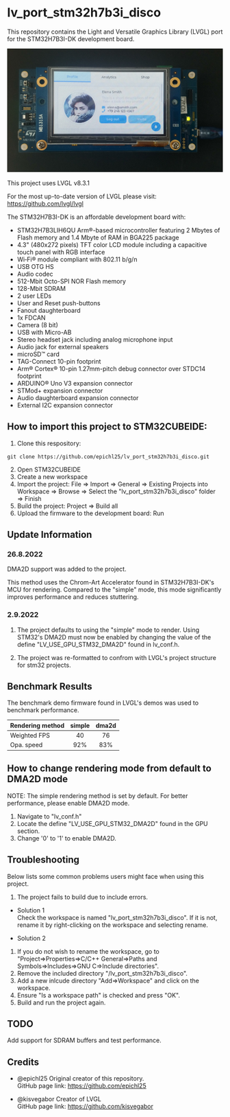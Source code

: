 # lv_port_stm32h7b3i_disco

This repository contains the Light and Versatile Graphics Library (LVGL) port for the STM32H7B3I-DK development board. 

![demo_pic](/pics/demo_pic.jpg)

This project uses LVGL v8.3.1

For the most up-to-date version of LVGL please visit: https://github.com/lvgl/lvgl

The STM32H7B3I-DK is an affordable development board with:
- STM32H7B3LIH6QU Arm®-based microcontroller featuring 2 Mbytes of Flash memory and 1.4 Mbyte of RAM in BGA225 package 
- 4.3" (480x272 pixels) TFT color LCD module including a capacitive touch panel with RGB interface 
- Wi‑Fi® module compliant with 802.11 b/g/n 
- USB OTG HS 
- Audio codec 
- 512-Mbit Octo-SPI NOR Flash memory 
- 128-Mbit SDRAM 
- 2 user LEDs 
- User and Reset push-buttons 
- Fanout daughterboard 
- 1x FDCAN 
- Camera (8 bit) 
- USB with Micro-AB 
- Stereo headset jack including analog microphone input 
- Audio jack for external speakers 
- microSD™ card 
- TAG-Connect 10-pin footprint 
- Arm® Cortex® 10-pin 1.27mm-pitch debug connector over STDC14 footprint 
- ARDUINO® Uno V3 expansion connector 
- STMod+ expansion connector 
- Audio daughterboard expansion connector 
- External I2C expansion connector 

## How to import this project to STM32CUBEIDE:
1. Clone this respository: 
```
git clone https://github.com/epichl25/lv_port_stm32h7b3i_disco.git
```
2. Open STM32CUBEIDE
3. Create a new workspace
4. Import the project: File => Import => General => Existing Projects into Workspace => Browse => Select the "lv_port_stm32h7b3i_disco" folder => Finish
5. Build the project: Project => Build all
6. Upload the firmware to the development board: Run

## Update Information

### 26.8.2022
DMA2D support was added to the project.

This method uses the Chrom-Art Accelerator found in STM32H7B3I-DK's MCU for rendering. Compared to the "simple" mode, this mode significantly improves performance and reduces stuttering.

### 2.9.2022
1. The project defaults to using the "simple" mode to render. Using STM32's DMA2D must now be enabled by changing the value of the define "LV_USE_GPU_STM32_DMA2D" found in lv_conf.h.

2. The project was re-formatted to confrom with LVGL's project structure for stm32 projects.

## Benchmark Results
The benchmark demo firmware found in LVGL's demos was used to benchmark performance.

| Rendering method | simple | dma2d |
| :---             |  :---: | :---: |
| Weighted FPS     |   40   |  76   |
| Opa. speed       |   92%  |  83%  |


## How to change rendering mode from default to DMA2D mode
NOTE: The simple rendering method is set by default. For better performance, please enable DMA2D mode.
1. Navigate to "lv_conf.h" 
2. Locate the define "LV_USE_GPU_STM32_DMA2D" found in the GPU section.
3. Change '0' to '1' to enable DMA2D.  

## Troubleshooting
Below lists some common problems users might face when using this project.

1. The project fails to build due to include errors.

- Solution 1 
<br />Check the workspace is named "lv_port_stm32h7b3i_disco". If it is not, rename it by right-clicking on the workspace and selecting rename. 

- Solution 2
1. If you do not wish to rename the workspace, go to "Project=>Properties=>C/C++ General=>Paths and Symbols=>Includes=>GNU C=>Include directories".
2. Remove the included directory "/lv_port_stm32h7b3i_disco".
3. Add a new inlcude directory "Add=>Workspace" and click on the workspace.
4. Ensure "Is a workspace path" is checked and press "OK".
5. Build and run the project again.

## TODO
Add support for SDRAM buffers and test performance.

## Credits

- @epichl25
Original creator of this repository.
<br />GitHub page link: https://github.com/epichl25

- @kisvegabor
Creator of LVGL
<br />GitHub page link: https://github.com/kisvegabor
